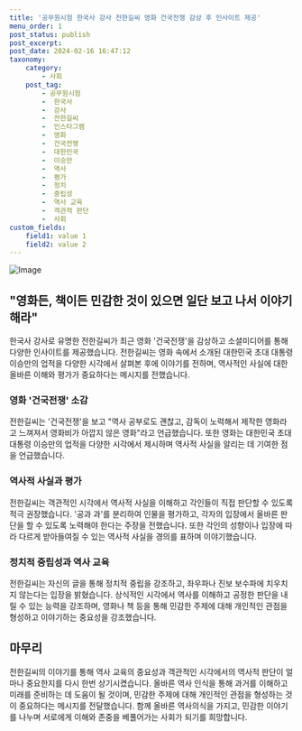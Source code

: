 ```yaml
---
title: '공무원시험 한국사 강사 전한길씨 영화 건국전쟁 감상 후 인사이트 제공'
menu_order: 1
post_status: publish
post_excerpt: 
post_date: 2024-02-16 16:47:12
taxonomy:
    category:
        - 사회
    post_tag:
        - 공무원시험
        -  한국사
        -  강사
        -  전한길씨
        -  인스타그램
        -  영화
        -  건국전쟁
        -  대한민국
        -  이승만
        -  역사
        -  평가
        -  정치
        -  중립성
        -  역사 교육
        -  객관적 판단
        -  사회
custom_fields:
    field1: value 1
    field2: value 2
---
```


![Image](https://imgnews.pstatic.net/image/011/2024/02/16/0004300361_001_20240216081601013.jpg?type=w647)

## "영화든, 책이든 민감한 것이 있으면 일단 보고 나서 이야기해라"
한국사 강사로 유명한 전한길씨가 최근 영화 '건국전쟁'을 감상하고 소셜미디어를 통해 다양한 인사이트를 제공했습니다. 전한길씨는 영화 속에서 소개된 대한민국 초대 대통령 이승만의 업적을 다양한 시각에서 살펴본 후에 이야기를 전하며, 역사적인 사실에 대한 올바른 이해와 평가가 중요하다는 메시지를 전했습니다.
### 영화 '건국전쟁' 소감
전한길씨는 '건국전쟁'을 보고 "역사 공부로도 괜찮고, 감독이 노력해서 제작한 영화라고 느껴져서 영화비가 아깝지 않은 영화"라고 언급했습니다. 또한 영화는 대한민국 초대 대통령 이승만의 업적을 다양한 시각에서 제시하며 역사적 사실을 알리는 데 기여한 점을 언급했습니다.
### 역사적 사실과 평가
전한길씨는 객관적인 시각에서 역사적 사실을 이해하고 각인들이 직접 판단할 수 있도록 적극 권장했습니다. '공과 과'를 분리하여 인물을 평가하고, 각자의 입장에서 올바른 판단을 할 수 있도록 노력해야 한다는 주장을 전했습니다. 또한 각인의 성향이나 입장에 따라 다르게 받아들여질 수 있는 역사적 사실을 경의를 표하며 이야기했습니다.
### 정치적 중립성과 역사 교육
전한길씨는 자신의 글을 통해 정치적 중립을 강조하고, 좌우파나 진보 보수파에 치우치지 않는다는 입장을 밝혔습니다. 상식적인 시각에서 역사를 이해하고 공정한 판단을 내릴 수 있는 능력을 강조하며, 영화나 책 등을 통해 민감한 주제에 대해 개인적인 관점을 형성하고 이야기하는 중요성을 강조했습니다.
## 마무리
전한길씨의 이야기를 통해 역사 교육의 중요성과 객관적인 시각에서의 역사적 판단이 얼마나 중요한지를 다시 한번 상기시켰습니다. 올바른 역사 인식을 통해 과거를 이해하고 미래를 준비하는 데 도움이 될 것이며, 민감한 주제에 대해 개인적인 관점을 형성하는 것이 중요하다는 메시지를 전달했습니다. 함께 올바른 역사의식을 가지고, 민감한 이야기를 나누며 서로에게 이해와 존중을 베풀어가는 사회가 되기를 희망합니다.
